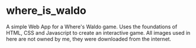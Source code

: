 # where_is_waldo
A simple Web App for a Where's Waldo game. Uses the foundations of HTML, CSS and Javascript to create an interactive game. All images used in here are not owned by me, they were downloaded from the internet.
